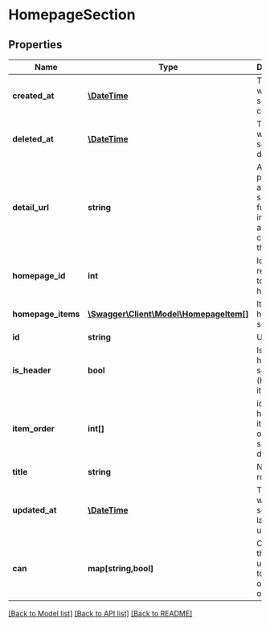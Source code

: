 # HomepageSection

## Properties
Name | Type | Description | Notes
------------ | ------------- | ------------- | -------------
**created_at** | [**\DateTime**](\DateTime.md) | Time at which this section was created. | [optional] 
**deleted_at** | [**\DateTime**](\DateTime.md) | Time at which this section was deleted. | [optional] 
**detail_url** | **string** | A URL pointing to a page showing further information about the content in the section. | [optional] 
**homepage_id** | **int** | Id reference to parent homepage | [optional] 
**homepage_items** | [**\Swagger\Client\Model\HomepageItem[]**](HomepageItem.md) | Items in the homepage section | [optional] 
**id** | **string** | Unique Id | [optional] 
**is_header** | **bool** | Is this a header section (has no items) | [optional] 
**item_order** | **int[]** | ids of the homepage items in the order they should be displayed | [optional] 
**title** | **string** | Name of row | [optional] 
**updated_at** | [**\DateTime**](\DateTime.md) | Time at which this section was last updated. | [optional] 
**can** | **map[string,bool]** | Operations the current user is able to perform on this object | [optional] 

[[Back to Model list]](../README.md#documentation-for-models) [[Back to API list]](../README.md#documentation-for-api-endpoints) [[Back to README]](../README.md)


